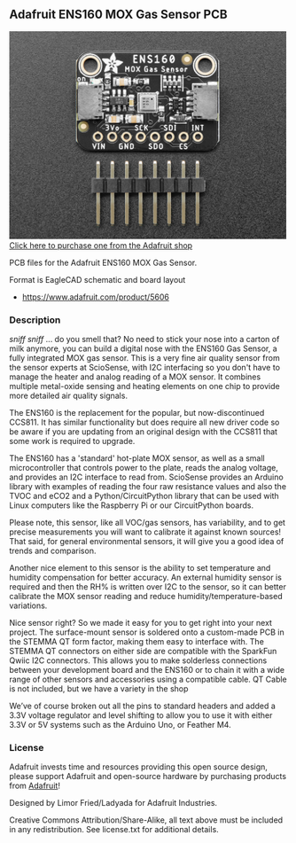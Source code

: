 ## Adafruit ENS160 MOX Gas Sensor PCB

<a href="http://www.adafruit.com/products/5606"><img src="assets/5606.jpg?raw=true" width="500px"><br/>
Click here to purchase one from the Adafruit shop</a>

PCB files for the Adafruit ENS160 MOX Gas Sensor. 

Format is EagleCAD schematic and board layout
* https://www.adafruit.com/product/5606

### Description

*sniff* *sniff* ... do you smell that? No need to stick your nose into a carton of milk anymore, you can build a digital nose with the ENS160 Gas Sensor, a fully integrated MOX gas sensor. This is a very fine air quality sensor from the sensor experts at ScioSense, with I2C interfacing so you don't have to manage the heater and analog reading of a MOX sensor. It combines multiple metal-oxide sensing and heating elements on one chip to provide more detailed air quality signals.

The ENS160 is the replacement for the popular, but now-discontinued CCS811. It has similar functionality but does require all new driver code so be aware if you are updating from an original design with the CCS811 that some work is required to upgrade.

The ENS160 has a 'standard' hot-plate MOX sensor, as well as a small microcontroller that controls power to the plate, reads the analog voltage, and provides an I2C interface to read from. ScioSense provides an Arduino library with examples of reading the four raw resistance values and also the TVOC and eCO2 and a Python/CircuitPython library that can be used with Linux computers like the Raspberry Pi or our CircuitPython boards.

Please note, this sensor, like all VOC/gas sensors, has variability, and to get precise measurements you will want to calibrate it against known sources! That said, for general environmental sensors, it will give you a good idea of trends and comparison.

Another nice element to this sensor is the ability to set temperature and humidity compensation for better accuracy. An external humidity sensor is required and then the RH% is written over I2C to the sensor, so it can better calibrate the MOX sensor reading and reduce humidity/temperature-based variations.

Nice sensor right? So we made it easy for you to get right into your next project. The surface-mount sensor is soldered onto a custom-made PCB in the STEMMA QT form factor, making them easy to interface with. The STEMMA QT connectors on either side are compatible with the SparkFun Qwiic I2C connectors. This allows you to make solderless connections between your development board and the ENS160 or to chain it with a wide range of other sensors and accessories using a compatible cable. QT Cable is not included, but we have a variety in the shop

We’ve of course broken out all the pins to standard headers and added a 3.3V voltage regulator and level shifting to allow you to use it with either 3.3V or 5V systems such as the Arduino Uno, or Feather M4.

### License

Adafruit invests time and resources providing this open source design, please support Adafruit and open-source hardware by purchasing products from [Adafruit](https://www.adafruit.com)!

Designed by Limor Fried/Ladyada for Adafruit Industries.

Creative Commons Attribution/Share-Alike, all text above must be included in any redistribution. 
See license.txt for additional details.
